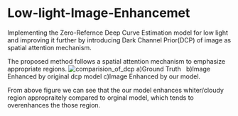 # Low-light-Image-Enhancemet
Implementing the Zero-Refernce Deep Curve Estimation model for low light and improving it further by introducing Dark Channel Prior(DCP) of image as spatial attention mechanism.  

The proposed method follows a spatial attention mechanism to emphasize appropriate regions.
![comparision_of_dcp](https://user-images.githubusercontent.com/119122797/228820010-f45cbfc9-c369-49c4-b030-8de8a403a939.jpg)
a)Ground Truth   &nbsp;       b)Image Enhanced by original dcp model                 c)Image Enhanced by our model.  

From above figure we can see that the our model enhances whiter/cloudy region appropraitely compared to orginal model,  which tends to overenhances the those region.

